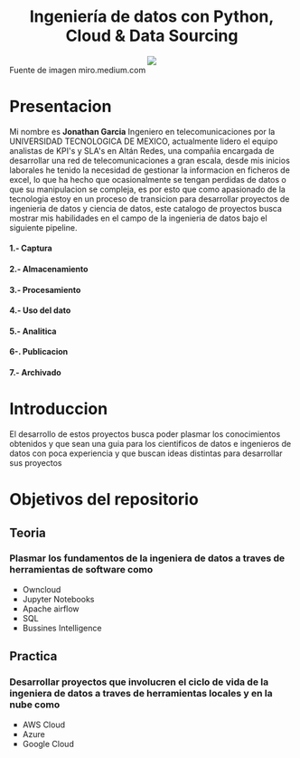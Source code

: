 <div align="center">
  <h1>Ingeniería de datos con Python, Cloud & Data Sourcing</h1>
</div>

<div align="center"> 
  <img src="https://miro.medium.com/max/501/1*XzNcxsUYugJu2SB2SEOf3w.jpeg" width="">
</div>
Fuente de imagen miro.medium.com

# Presentacion

Mi nombre es **Jonathan Garcia** Ingeniero en telecomunicaciones por la UNIVERSIDAD TECNOLOGICA DE MEXICO, actualmente lidero el equipo analistas de KPI's y SLA's en Altán Redes, una compañia encargada de desarrollar una red de telecomunicaciones a gran escala, desde mis inicios laborales he tenido la necesidad de gestionar la informacion en ficheros de excel, lo que ha hecho que ocasionalmente se tengan perdidas de datos o que su manipulacion se compleja, es por esto que como apasionado de la tecnologia estoy en un proceso de transicion para desarrollar proyectos de ingenieria de datos y ciencia de datos, este catalogo de proyectos busca mostrar mis habilidades en el campo de la ingenieria de datos bajo el siguiente pipeline.

<div align="left">
  <h4>1.- Captura</h4>
  <h4>2.- Almacenamiento</h4>
  <h4>3.- Procesamiento</h4>
  <h4>4.- Uso del dato</h4>
  <h4>5.- Analitica</h4>
  <h4>6-. Publicacion</h4>
  <h4>7.- Archivado</h4>
</div>

# Introduccion
 El desarrollo de estos proyectos busca poder plasmar los conocimientos obtenidos y que sean una guia para los cientificos de datos e ingenieros de datos con poca experiencia y que buscan ideas distintas para desarrollar sus proyectos
 
# Objetivos del repositorio
<div align="left">
<h2>Teoria</h2>
<h3>Plasmar los fundamentos de la ingeniera de datos a traves de herramientas de software como</h3>
<ul style="list-style-type:square">
<li>Owncloud</li>
<li>Jupyter Notebooks</li>
<li>Apache airflow</li>
<li>SQL</li>
<li>Bussines Intelligence</li>  
</ul>

<h2>Practica</h2>
<h3>Desarrollar proyectos que involucren el ciclo de vida de la ingeniera de datos a traves de herramientas locales y en la nube como</h3>
<ul style="list-style-type:square">
<li>AWS Cloud</li>
<li>Azure</li>
<li>Google Cloud</li>
</ul>
</div>

